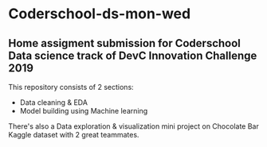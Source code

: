 # Coderschool-ds-mon-wed
## Home assigment submission for Coderschool Data science track of DevC Innovation Challenge 2019

This repository consists of 2 sections:
  - Data cleaning & EDA
  - Model building using Machine learning
  
There's also a Data exploration & visualization mini project on Chocolate Bar Kaggle dataset with 2 great teammates.

  
